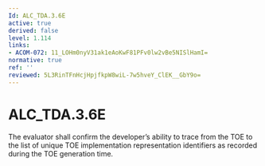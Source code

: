 ```yaml
---
Id: ALC_TDA.3.6E
active: true
derived: false
level: 1.114
links:
- ACOM-072: 11_LOHm0nyV31ak1eAoKwF81PFv0lw2vBe5NISlHamI=
normative: true
ref: ''
reviewed: 5L3RinTFnHcjHpjfkpW8wiL-7w5hveY_ClEK__GbY9o=
---
```


# ALC_TDA.3.6E

The evaluator shall confirm the developer’s ability to trace from the TOE to the list of unique TOE implementation representation identifiers as recorded during the TOE generation time.